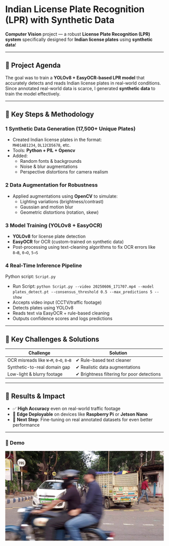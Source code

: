 # Indian License Plate Recognition (LPR) with Synthetic Data
**Computer Vision** project — a robust **License Plate Recognition (LPR) system** specifically designed for **Indian license plates** using **synthetic data**!

---

## 🔹 Project Agenda

The goal was to train a **YOLOv8 + EasyOCR-based LPR model** that accurately detects and reads Indian license plates in real-world conditions. Since annotated real-world data is scarce, I generated **synthetic data** to train the model effectively.

---

## 🔹 Key Steps & Methodology

### 1️ Synthetic Data Generation (17,500+ Unique Plates)
- Created Indian license plates in the format:  
  `MH01AB1234`, `DL12CD5678`, etc.
- Tools: **Python + PIL + Opencv**
- Added:
  - Random fonts & backgrounds  
  - Noise & blur augmentations  
  - Perspective distortions for camera realism  

### 2️ Data Augmentation for Robustness
- Applied augmentations using **OpenCV** to simulate:
  - Lighting variations (brightness/contrast)
  - Gaussian and motion blur
  - Geometric distortions (rotation, skew)

### 3️ Model Training (YOLOv8 + EasyOCR)
- **YOLOv8** for license plate detection
- **EasyOCR** for OCR (custom-trained on synthetic data)
- Post-processing using text-cleaning algorithms to fix OCR errors like `8→B`, `0→O`, `5→S`

### 4️ Real-Time Inference Pipeline
Python script: `Script.py`
- Run Script: `python Script.py --video 20250606_171707.mp4 --model plates_detect.pt --consensus_threshold 0.5 --max_predictions 5 --show`
- Accepts video input (CCTV/traffic footage)  
- Detects plates using YOLOv8  
- Reads text via EasyOCR + rule-based cleaning  
- Outputs confidence scores and logs predictions

---

## 🔹 Key Challenges & Solutions

| Challenge | Solution |
|----------|----------|
| OCR misreads like `W→M`, `0→O`, `8→B` | ✔ Rule-based text cleaner |
| Synthetic-to-real domain gap | ✔ Realistic data augmentations |
| Low-light & blurry footage | ✔ Brightness filtering for poor detections |

---

## 🔹 Results & Impact

- ✅ **High Accuracy** even on real-world traffic footage
- 🚀 **Edge Deployable** on devices like **Raspberry Pi** or **Jetson Nano**
- 🧪 **Next Step**: Fine-tuning on real annotated datasets for even better performance

---

### 📸 Demo
![Fig-1](./detection_frames/frame_20250627_123534_353396_ID22_WB01J6209.jpg) 

